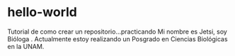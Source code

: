 # hello-world
Tutorial de como crear un repositorio...practicando
Mi nombre es Jetsi, soy Bióloga . Actualmente estoy realizando un Posgrado en Ciencias Biológicas en la UNAM. 
